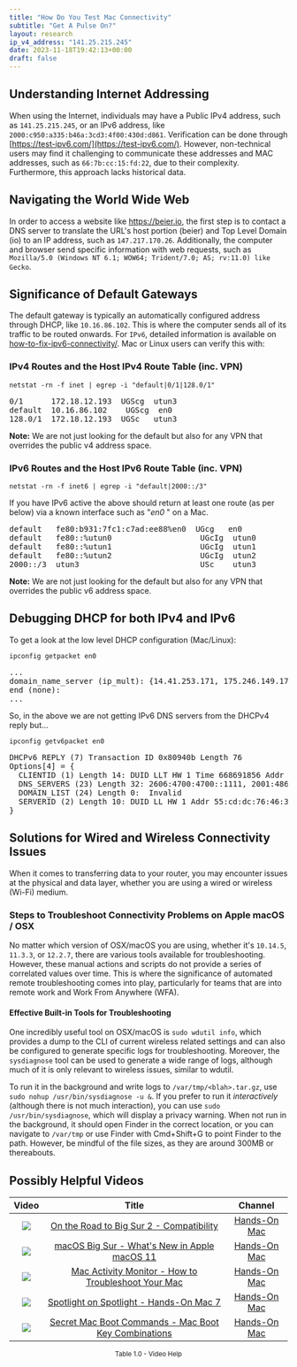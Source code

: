 ```yaml
---
title: "How Do You Test Mac Connectivity"
subtitle: "Get A Pulse On?"
layout: research
ip_v4_address: "141.25.215.245"
date: 2023-11-18T19:42:13+00:00
draft: false
---
```


## Understanding Internet Addressing

When using the Internet, individuals may have a Public IPv4 address, such as ```141.25.215.245```, or an IPv6 address, like ```2000:c950:a335:b46a:3cd3:4f00:430d:d861```. Verification can be done through [https://test-ipv6.com/](https://test-ipv6.com/). However, non-technical users may find it challenging to communicate these addresses and MAC addresses, such as ```66:7b:cc:15:fd:22```, due to their complexity. Furthermore, this approach lacks historical data.
## Navigating the World Wide Web
In order to access a website like https://beier.io, the first step is to contact a DNS server to translate the URL's host portion (beier) and Top Level Domain (io) to an IP address, such as ```147.217.170.26```. Additionally, the computer and browser send specific information with web requests, such as <br>
```Mozilla/5.0 (Windows NT 6.1; WOW64; Trident/7.0; AS; rv:11.0) like Gecko```.
## Significance of Default Gateways
The default gateway is typically an automatically configured address through DHCP, like ```10.16.86.102```. This is where the computer sends all of its traffic to be routed onwards. For ```IPv6```, detailed information is available on [how-to-fix-ipv6-connectivity/](/blog/how-to-fix-ipv6-connectivity/). Mac or Linux users can verify this with: 
<br>
### IPv4 Routes and the Host IPv4 Route Table (inc. VPN)
```netstat -rn -f inet | egrep -i "default|0/1|128.0/1"```

<pre>
0/1      172.18.12.193  UGScg  utun3
default  10.16.86.102    UGScg  en0
128.0/1  172.18.12.193  UGSc   utun3</pre>

**Note:** We are not just looking for the default but also for any VPN that overrides the public v4 address space.

### IPv6 Routes and the Host IPv6 Route Table (inc. VPN)
```netstat -rn -f inet6 | egrep -i "default|2000::/3"```

If you have IPv6 active the above should return at least one route (as per below) via a known interface such as "_en0_ " on a Mac. 

<pre>
default   fe80:b931:7fc1:c7ad:ee88%en0  UGcg   en0
default   fe80::%utun0                   UGcIg  utun0
default   fe80::%utun1                   UGcIg  utun1
default   fe80::%utun2                   UGcIg  utun2
2000::/3  utun3                          USc    utun3</pre>

**Note:** We are not just looking for the default but also for any VPN that overrides the public v6 address space.
<br>

## Debugging DHCP for both IPv4 and IPv6

To get a look at the low level DHCP configuration (Mac/Linux): 

```ipconfig getpacket en0```

<pre>
...
domain_name_server (ip_mult): {14.41.253.171, 175.246.149.179}
end (none):
...</pre>

So, in the above we are not getting IPv6 DNS servers from the DHCPv4 reply but...

```ipconfig getv6packet en0```

<pre>
DHCPv6 REPLY (7) Transaction ID 0x80940b Length 76
Options[4] = {
  CLIENTID (1) Length 14: DUID LLT HW 1 Time 668691856 Addr 66:7b:cc:15:fd:22
  DNS_SERVERS (23) Length 32: 2606:4700:4700::1111, 2001:4860:4860::8844
  DOMAIN_LIST (24) Length 0:  Invalid
  SERVERID (2) Length 10: DUID LL HW 1 Addr 55:cd:dc:76:46:39
}</pre>




## Solutions for Wired and Wireless Connectivity Issues
When it comes to transferring data to your router, you may encounter issues at the physical and data layer, whether you are using a wired or wireless (Wi-Fi) medium.
### Steps to Troubleshoot Connectivity Problems on Apple macOS / OSX
No matter which version of OSX/macOS you are using, whether it's ```10.14.5```, ```11.3.3```, or ```12.2.7```, there are various tools available for troubleshooting. However, these manual actions and scripts do not provide a series of correlated values over time. This is where the significance of automated remote troubleshooting comes into play, particularly for teams that are into remote work and Work From Anywhere (WFA).
#### Effective Built-in Tools for Troubleshooting
One incredibly useful tool on OSX/macOS is ```sudo wdutil info```, which provides a dump to the CLI of current wireless related settings and can also be configured to generate specific logs for troubleshooting. Moreover, the ```sysdiagnose``` tool can be used to generate a wide range of logs, although much of it is only relevant to wireless issues, similar to wdutil.

To run it in the background and write logs to ```/var/tmp/<blah>.tar.gz```, use ```sudo nohup /usr/bin/sysdiagnose -u &```. If you prefer to run it *interactively* (although there is not much interaction), you can use ```sudo /usr/bin/sysdiagnose```, which will display a privacy warning. When not run in the background, it should open Finder in the correct location, or you can navigate to ```/var/tmp``` or use Finder with Cmd+Shift+G to point Finder to the path. However, be mindful of the file sizes, as they are around 300MB or thereabouts.
## Possibly Helpful Videos

<link href="/plugins/lity/css/lity.min.css" rel="stylesheet">
<script src="/plugins/lity/js/lity.min.js"></script>
<div class="table1-start"></div>

|Video | Title | Channel |
| :---: | :---: | :---: |
|<a href="https://www.youtube.com/watch?v=HEbK-Tignuc" data-lity><img src="https://i.ytimg.com/vi/HEbK-Tignuc/default.jpg" class="img-fluid"></a>|<a href="https://www.youtube.com/watch?v=HEbK-Tignuc" data-lity>On the Road to Big Sur 2 - Compatibility</a>|<a target="_blank" href="https://www.youtube.com/channel/UCg43DP8MdHVcl4rFK_delBg" >Hands-On Mac</a>|
|<a href="https://www.youtube.com/watch?v=JMKi6o9kaZI" data-lity><img src="https://i.ytimg.com/vi/JMKi6o9kaZI/default.jpg" class="img-fluid"></a>|<a href="https://www.youtube.com/watch?v=JMKi6o9kaZI" data-lity>macOS Big Sur - What&#39;s New in Apple macOS 11</a>|<a target="_blank" href="https://www.youtube.com/channel/UCg43DP8MdHVcl4rFK_delBg" >Hands-On Mac</a>|
|<a href="https://www.youtube.com/watch?v=TWzWd_DiaJ0" data-lity><img src="https://i.ytimg.com/vi/TWzWd_DiaJ0/default.jpg" class="img-fluid"></a>|<a href="https://www.youtube.com/watch?v=TWzWd_DiaJ0" data-lity>Mac Activity Monitor - How to Troubleshoot Your Mac</a>|<a target="_blank" href="https://www.youtube.com/channel/UCg43DP8MdHVcl4rFK_delBg" >Hands-On Mac</a>|
|<a href="https://www.youtube.com/watch?v=RslZ4W1EPqk" data-lity><img src="https://i.ytimg.com/vi/RslZ4W1EPqk/default.jpg" class="img-fluid"></a>|<a href="https://www.youtube.com/watch?v=RslZ4W1EPqk" data-lity>Spotlight on Spotlight - Hands-On Mac 7</a>|<a target="_blank" href="https://www.youtube.com/channel/UCg43DP8MdHVcl4rFK_delBg" >Hands-On Mac</a>|
|<a href="https://www.youtube.com/watch?v=VwNYWAxHCgM" data-lity><img src="https://i.ytimg.com/vi/VwNYWAxHCgM/default.jpg" class="img-fluid"></a>|<a href="https://www.youtube.com/watch?v=VwNYWAxHCgM" data-lity>Secret Mac Boot Commands - Mac Boot Key Combinations</a>|<a target="_blank" href="https://www.youtube.com/channel/UCg43DP8MdHVcl4rFK_delBg" >Hands-On Mac</a>|

<center><small>Table 1.0 - Video Help</small></center>
 <br>
<div class="table1-end"></div>
<script type="text/javascript">
(function() {
    $('div.table1-start').nextUntil('div.table1-end', 'table').addClass('table thead-dark table-striped table-responsive rounded').attr('id', 't1');
    $('#t1').find('thead').addClass('thead-dark');
})();
</script>
